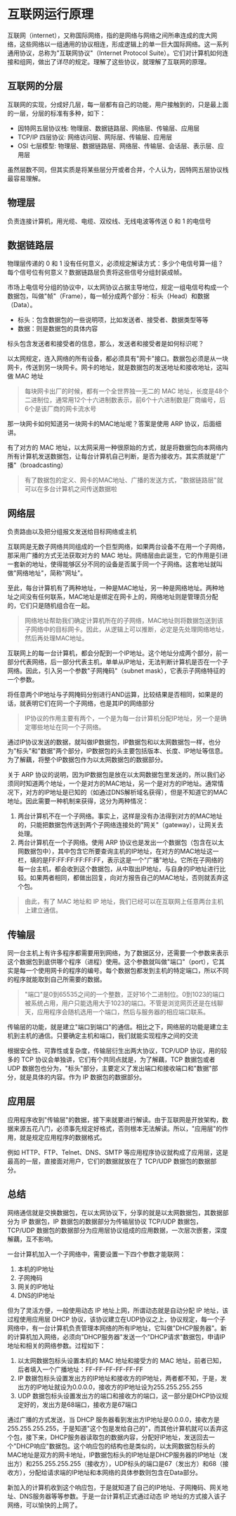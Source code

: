 # 互联网运行原理

互联网（internet），又称国际网络，指的是网络与网络之间所串连成的庞大网络，这些网络以一组通用的协议相连，形成逻辑上的单一巨大国际网络。这一系列通用协议，总称为"互联网协议"（Internet Protocol Suite）。它们对计算机如何连接和组网，做出了详尽的规定。理解了这些协议，就理解了互联网的原理。

## 互联网的分层

互联网的实现，分成好几层，每一层都有自己的功能，用户接触到的，只是最上面的一层，分层的标准有多种，如下：

- 因特网五层协议栈: 物理层、数据链路层、网络层、传输层、应用层
- TCP/IP 四层协议: 网络访问层、网际层、传输层、应用层
- OSI 七层模型: 物理层、数据链路层、网络层、传输层、会话层、表示层、应用层

虽然层数不同，但其实质是将某些层分开或者合并，个人认为，因特网五层协议栈最容易理解。

## 物理层

负责连接计算机，用光缆、电缆、双绞线、无线电波等传送 0 和 1 的电信号

## 数据链路层

物理层传递的 0 和 1 没有任何意义，必须规定解读方式：多少个电信号算一组？每个信号位有何意义？数据链路层负责将这些信号分组封装成帧。

市场上电信号分组的协议中，以太网协议占据主导地位，规定一组电信号构成一个数据包，叫做"帧"（Frame），每一帧分成两个部分：标头（Head）和数据（Data）。

- 标头：包含数据包的一些说明项，比如发送者、接受者、数据类型等等
- 数据：则是数据包的具体内容

标头包含发送者和接受者的信息，那么，发送者和接受者是如何标识呢？

以太网规定，连入网络的所有设备，都必须具有"网卡"接口。数据包必须是从一块网卡，传送到另一块网卡。网卡的地址，就是数据包的发送地址和接收地址，这叫做 MAC 地址

> 每块网卡出厂的时候，都有一个全世界独一无二的 MAC 地址，长度是48个二进制位，通常用12个十六进制数表示，前6个十六进制数是厂商编号，后6个是该厂商的网卡流水号

那一块网卡如何知道另一块网卡的MAC地址呢？答案是使用 ARP 协议，后面细讲。

有了对方的 MAC 地址，以太网采用一种很原始的方式，就是将数据包向本网络内所有计算机发送数据包，让每台计算机自己判断，是否为接收方。其实质就是"广播"（broadcasting）

> 有了数据包的定义、网卡的MAC地址、广播的发送方式，"数据链路层"就可以在多台计算机之间传送数据啦

## 网络层

负责路由以及把分组报文发送给目标网络或主机

互联网是无数子网络共同组成的一个巨型网络，如果两台设备不在用一个子网络，那采用广播的方式无法获取对方的 MAC 地址。网络层由此诞生，它的作用是引进一套新的地址，使得能够区分不同的设备是否属于同一个子网络。这套地址就叫做"网络地址"，简称"网址"。

至此，每台计算机有了两种地址，一种是MAC地址，另一种是网络地址。两种地址之间没有任何联系，MAC地址是绑定在网卡上的，网络地址则是管理员分配的，它们只是随机组合在一起。

> 网络地址帮助我们确定计算机所在的子网络，MAC地址则将数据包送到该子网络中的目标网卡。因此，从逻辑上可以推断，必定是先处理网络地址，然后再处理MAC地址。

互联网上的每一台计算机，都会分配到一个IP地址。这个地址分成两个部分，前一部分代表网络，后一部分代表主机，单单从IP地址，无法判断计算机是否在一个子网络。因此，引入另一个参数"子网掩码"（subnet mask），它表示子网络特征的一个参数。

将任意两个IP地址与子网掩码分别进行AND运算，比较结果是否相同，如果是的话，就表明它们在同一个子网络，也是其IP的网络部分

> IP协议的作用主要有两个，一个是为每一台计算机分配IP地址，另一个是确定哪些地址在同一个子网络。

通过IP协议发送的数据，就叫做IP数据包，IP数据包和以太网数据包一样，也分为"标头"和"数据"两个部分，IP数据包的头主要包括版本、长度、IP地址等信息。为了解藕，将整个IP数据包作为以太网数据包的数据部分。

关于 ARP 协议的说明，因为IP数据包是放在以太网数据包里发送的，所以我们必须同时知道两个地址，一个是对方的MAC地址，另一个是对方的IP地址。通常情况下，对方的IP地址是已知的（如通过DNS解析域名获得），但是不知道它的MAC地址。因此需要一种机制来获得，这分为两种情况：

1. 两台计算机不在一个子网络。事实上，这样是没有办法得到对方的MAC地址的，只能把数据包传送到两个子网络连接处的"网关"（gateway），让网关去处理。
2. 两台计算机在一个子网络。使用 ARP 协议也是发出一个数据包（包含在以太网数据包中），其中包含它所要查询主机的IP地址，在对方的MAC地址这一栏，填的是FF:FF:FF:FF:FF:FF，表示这是一个"广播"地址。它所在子网络的每一台主机，都会收到这个数据包，从中取出IP地址，与自身的IP地址进行比较。如果两者相同，都做出回复，向对方报告自己的MAC地址，否则就丢弃这个包。

> 由此，有了 MAC 地址和 IP 地址，我们已经可以在互联网上任意两台主机上建立通信。


## 传输层

同一台主机上有许多程序都需要用到网络，为了数据区分，还需要一个参数来表示这个数据包到底供哪个程序（进程）使用。这个参数就叫做"端口"（port），它其实是每一个使用网卡的程序的编号。每个数据包都发到主机的特定端口，所以不同的程序就能取到自己所需要的数据。

> "端口"是0到65535之间的一个整数，正好16个二进制位。0到1023的端口被系统占用，用户只能选用大于1023的端口。不管是浏览网页还是在线聊天，应用程序会随机选用一个端口，然后与服务器的相应端口联系。

传输层的功能，就是建立"端口到端口"的通信。相比之下，网络层的功能是建立主机到主机的通信。只要确定主机和端口，我们就能实现程序之间的交流

根据安全性、可靠性或复杂度，传输层衍生出两大协议，TCP/UDP 协议，用的较多的 TCP 协议会单独讲，它们有个共同点就是，为了解藕，TCP 数据包或者 UDP 数据包也分为，"标头"部分，主要定义了发出端口和接收端口和"数据"部分，就是具体的内容。作为 IP 数据包的数据部分。


## 应用层

应用程序收到"传输层"的数据，接下来就要进行解读。由于互联网是开放架构，数据来源五花八门，必须事先规定好格式，否则根本无法解读。所以，"应用层"的作用，就是规定应用程序的数据格式。

例如 HTTP、FTP、Telnet、DNS、SMTP 等应用程序协议就构成了应用层，这是最高的一层，直接面对用户，它们的数据就放在了 TCP/UDP 数据包的数据部分。

## 总结

网络通信就是交换数据包，在以太网协议下，分享的就是以太网数据包，其数据部分为 IP 数据包，IP 数据包的数据部分为传输层协议 TCP/UDP 数据包，TCP/UDP 数据包的数据部分为应用层协议组成的应用数据，一次层次嵌套，深度解藕，互不影响。

一台计算机加入一个子网络中，需要设置一下四个参数才能联网：

1. 本机的IP地址
2. 子网掩码
3. 网关的IP地址
4. DNS的IP地址

但为了灵活方便，一般使用动态 IP 地址上网，所谓动态就是自动分配 IP 地址，该过程使用应用层 DHCP 协议，该协议建立在UDP协议之上，协议规定，每一个子网络中，有一台计算机负责管理本网络的所有IP地址，它叫做"DHCP服务器"。新的计算机加入网络，必须向"DHCP服务器"发送一个"DHCP请求"数据包，申请IP地址和相关的网络参数。过程如下：

1. 以太网数据包标头设置本机的 MAC 地址和接受方的 MAC 地址，前者已知，后者填入一个广播地址：FF-FF-FF-FF-FF-FF
2. IP 数据包标头设置发出方的IP地址和接收方的IP地址，两者都不知，于是，发出方的IP地址就设为0.0.0.0，接收方的IP地址设为255.255.255.255
3. UDP 数据包标头设置发出方的端口和接收方的端口，这一部分是DHCP协议规定好的，发出方是68端口，接收方是67端口

通过广播的方式发送，当 DHCP 服务器看到发出方IP地址是0.0.0.0，接收方是255.255.255.255，于是知道"这个包是发给自己的"，而其他计算机就可以丢弃这个包，接下来，DHCP服务器读取包的数据内容，分配好IP地址，发送回去一个"DHCP响应"数据包。这个响应包的结构也是类似的，以太网数据包标头的MAC地址是双方的网卡地址，IP数据包标头的IP地址是DHCP服务器的IP地址（发出方）和255.255.255.255（接收方），UDP标头的端口是67（发出方）和68（接收方），分配给请求端的IP地址和本网络的具体参数则包含在Data部分。

新加入的计算机收到这个响应包，于是就知道了自己的IP地址、子网掩码、网关地址、DNS服务器等等参数。于是一台计算机正式通过动态 IP 地址的方式接入该子网络，可以愉快的上网了。
